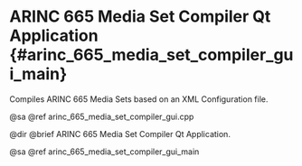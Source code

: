 # ARINC 665 Media Set Compiler Qt Application {#arinc_665_media_set_compiler_gui_main}

Compiles ARINC 665 Media Sets based on an XML Configuration file.

@sa @ref arinc_665_media_set_compiler_gui.cpp

@dir
@brief ARINC 665 Media Set Compiler Qt Application.

@sa @ref arinc_665_media_set_compiler_gui_main
